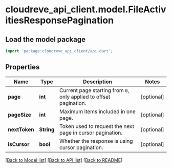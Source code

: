 # cloudreve_api_client.model.FileActivitiesResponsePagination

## Load the model package
```dart
import 'package:cloudreve_api_client/api.dart';
```

## Properties
Name | Type | Description | Notes
------------ | ------------- | ------------- | -------------
**page** | **int** | Current page starting from `0`, only applied to offset pagination. | [optional] 
**pageSize** | **int** | Maximum items included in one page. | [optional] 
**nextToken** | **String** | Token used to request the next page in cursor pagination. | [optional] 
**isCursor** | **bool** | Whether the response is using cursor pagination. | [optional] 

[[Back to Model list]](../README.md#documentation-for-models) [[Back to API list]](../README.md#documentation-for-api-endpoints) [[Back to README]](../README.md)


